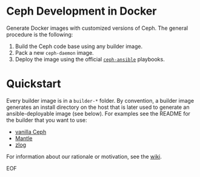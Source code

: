 # Ceph Development in Docker

Generate Docker images with customized versions of Ceph. The general 
procedure is the following:

 1. Build the Ceph code base using any builder image.
 2. Pack a new `ceph-daemon` image.
 3. Deploy the image using the official 
    [`ceph-ansible`](https://github.com/ceph/ceph-ansible) playbooks.

# Quickstart

Every builder image is in a `builder-*` folder. By convention, a 
builder image generates an install directory on the host that is later 
used to generate an ansible-deployable image (see below). For examples 
see the README for the builder that you want to use:

 * [vanilla Ceph](builder-base)
 * [Mantle](builder-mantle)
 * [zlog](builder-zlog)

For information about our rationale or motivation, see the
[wiki](https://github.com/ivotron/docker-cephdev/wiki/).

EOF
